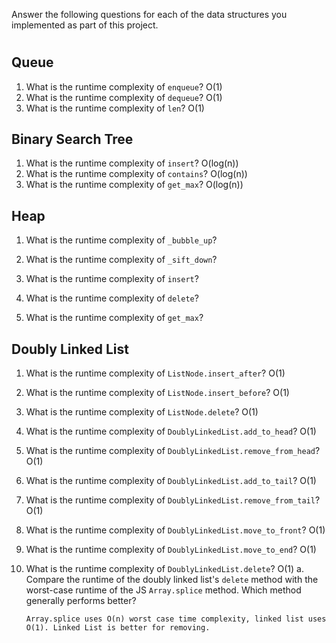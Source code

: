 Answer the following questions for each of the data structures you implemented as part of this project.
#
## Queue

1. What is the runtime complexity of `enqueue`?
    O(1)
2. What is the runtime complexity of `dequeue`?
    O(1)
3. What is the runtime complexity of `len`?
    O(1)
## Binary Search Tree

1. What is the runtime complexity of `insert`? 
    O(log(n))
2. What is the runtime complexity of `contains`?
    O(log(n))
3. What is the runtime complexity of `get_max`? 
    O(log(n))
## Heap

1. What is the runtime complexity of `_bubble_up`?

2. What is the runtime complexity of `_sift_down`?

3. What is the runtime complexity of `insert`?

4. What is the runtime complexity of `delete`?

5. What is the runtime complexity of `get_max`?

## Doubly Linked List

1. What is the runtime complexity of `ListNode.insert_after`?
    O(1)
2. What is the runtime complexity of `ListNode.insert_before`?
    O(1)
3. What is the runtime complexity of `ListNode.delete`?
    O(1)
4. What is the runtime complexity of `DoublyLinkedList.add_to_head`?
    O(1)
5. What is the runtime complexity of `DoublyLinkedList.remove_from_head`?
    O(1)
6. What is the runtime complexity of `DoublyLinkedList.add_to_tail`?
    O(1)
7. What is the runtime complexity of `DoublyLinkedList.remove_from_tail`?
    O(1)
8. What is the runtime complexity of `DoublyLinkedList.move_to_front`?
    O(1)
9. What is the runtime complexity of `DoublyLinkedList.move_to_end`?
    O(1)
10. What is the runtime complexity of `DoublyLinkedList.delete`?
    O(1)
    a. Compare the runtime of the doubly linked list's `delete` method with the worst-case runtime of the JS `Array.splice` method. Which method generally performs better?
        
        Array.splice uses O(n) worst case time complexity, linked list uses O(1). Linked List is better for removing.